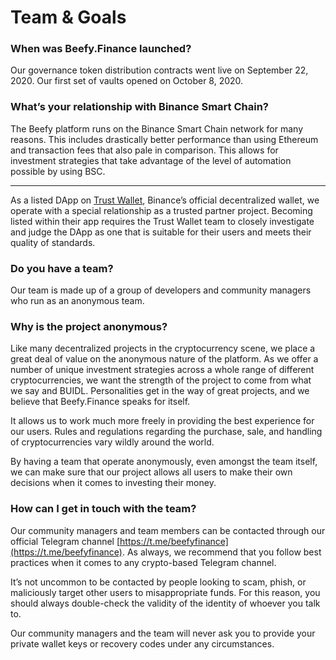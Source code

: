 # Team & Goals

### **When was Beefy.Finance launched?**

Our governance token distribution contracts went live on September 22, 2020. Our first set of vaults opened on October 8, 2020.

### **What’s your relationship with Binance Smart Chain?**

The Beefy platform runs on the Binance Smart Chain network for many reasons. This includes drastically better performance than using Ethereum and transaction fees that also pale in comparison. This allows for investment strategies that take advantage of the level of automation possible by using BSC.  
****  
As a listed DApp on [Trust Wallet](https://trustwallet.com/), Binance’s official decentralized wallet, we operate with a special relationship as a trusted partner project. Becoming listed within their app requires the Trust Wallet team to closely investigate and judge the DApp as one that is suitable for their users and meets their quality of standards.

### **Do you have a team?**

Our team is made up of a group of developers and community managers who run as an anonymous team.

### **Why is the project anonymous?**

Like many decentralized projects in the cryptocurrency scene, we place a great deal of value on the anonymous nature of the platform. As we offer a number of unique investment strategies across a whole range of different cryptocurrencies, we want the strength of the project to come from what we say and BUIDL. Personalities get in the way of great projects, and we believe that Beefy.Finance speaks for itself.

It allows us to work much more freely in providing the best experience for our users. Rules and regulations regarding the purchase, sale, and handling of cryptocurrencies vary wildly around the world. 

By having a team that operate anonymously, even amongst the team itself, we can make sure that our project allows all users to make their own decisions when it comes to investing their money.

### **How can I get in touch with the team?**

Our community managers and team members can be contacted through our official Telegram channel [https://t.me/beefyfinance](https://t.me/beefyfinance). As always, we recommend that you follow best practices when it comes to any crypto-based Telegram channel.

It’s not uncommon to be contacted by people looking to scam, phish, or maliciously target other users to misappropriate funds. For this reason, you should always double-check the validity of the identity of whoever you talk to.

Our community managers and the team will never ask you to provide your private wallet keys or recovery codes under any circumstances.

